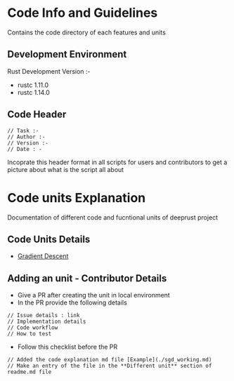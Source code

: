 # Code Info and Guidelines 

Contains the code directory of each features and units

## Development Environment

Rust Development Version :- 
* rustc 1.11.0 
* rustc 1.14.0 

## Code Header

~~~~
// Task :- 
// Author :- 
// Version :- 
// Date : -
~~~~

Incoprate this header format in all scripts for users and contributors to get a picture about what is the script all about

# Code units Explanation 

Documentation of different code and fucntional units of deeprust project 

## Code Units Details
* [Gradient Descent](./sgd_working.md)

## Adding an unit - Contributor Details

* Give a PR after creating the unit in local environment
* In the PR provide the following details
~~~~
// Issue details : link
// Implementation details
// Code workflow
// How to test
~~~~
* Follow this checklist before the PR
~~~~
// Added the code explanation md file [Example](./sgd_working.md)
// Make an entry of the file in the **Different unit** section of readme.md file
~~~~
